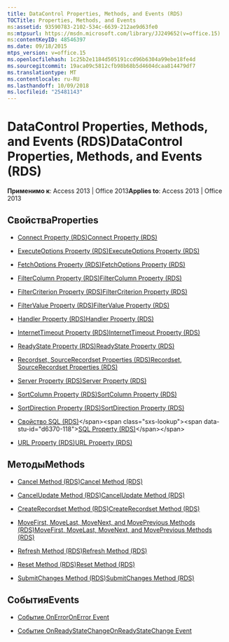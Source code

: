 ```yaml
---
title: DataControl Properties, Methods, and Events (RDS)
TOCTitle: Properties, Methods, and Events
ms:assetid: 93590783-2102-534c-6639-212ae9d63fe0
ms:mtpsurl: https://msdn.microsoft.com/library/JJ249652(v=office.15)
ms:contentKeyID: 48546397
ms.date: 09/18/2015
mtps_version: v=office.15
ms.openlocfilehash: 1c25b2e1184d505191ccd96b6304a99ebe18fe4d
ms.sourcegitcommit: 19aca09c5812cfb98b68b5d4604dcaa814479df7
ms.translationtype: MT
ms.contentlocale: ru-RU
ms.lasthandoff: 10/09/2018
ms.locfileid: "25481143"
---
```

# <a name="datacontrol-properties-methods-and-events-rds"></a><span data-ttu-id="d6370-102">DataControl Properties, Methods, and Events (RDS)</span><span class="sxs-lookup"><span data-stu-id="d6370-102">DataControl Properties, Methods, and Events (RDS)</span></span>

<span data-ttu-id="d6370-103">**Применимо к**: Access 2013 | Office 2013</span><span class="sxs-lookup"><span data-stu-id="d6370-103">**Applies to**: Access 2013 | Office 2013</span></span>

## <a name="properties"></a><span data-ttu-id="d6370-104">Свойства</span><span class="sxs-lookup"><span data-stu-id="d6370-104">Properties</span></span>

- [<span data-ttu-id="d6370-105">Connect Property (RDS)</span><span class="sxs-lookup"><span data-stu-id="d6370-105">Connect Property (RDS)</span></span>](connect-property-rds.md)

- [<span data-ttu-id="d6370-106">ExecuteOptions Property (RDS)</span><span class="sxs-lookup"><span data-stu-id="d6370-106">ExecuteOptions Property (RDS)</span></span>](executeoptions-property-rds.md)

- [<span data-ttu-id="d6370-107">FetchOptions Property (RDS)</span><span class="sxs-lookup"><span data-stu-id="d6370-107">FetchOptions Property (RDS)</span></span>](fetchoptions-property-rds.md)

- [<span data-ttu-id="d6370-108">FilterColumn Property (RDS)</span><span class="sxs-lookup"><span data-stu-id="d6370-108">FilterColumn Property (RDS)</span></span>](filtercolumn-property-rds.md)

- [<span data-ttu-id="d6370-109">FilterCriterion Property (RDS)</span><span class="sxs-lookup"><span data-stu-id="d6370-109">FilterCriterion Property (RDS)</span></span>](filtercriterion-property-rds.md)

- [<span data-ttu-id="d6370-110">FilterValue Property (RDS)</span><span class="sxs-lookup"><span data-stu-id="d6370-110">FilterValue Property (RDS)</span></span>](filtervalue-property-rds.md)

- [<span data-ttu-id="d6370-111">Handler Property (RDS)</span><span class="sxs-lookup"><span data-stu-id="d6370-111">Handler Property (RDS)</span></span>](handler-property-rds.md)

- [<span data-ttu-id="d6370-112">InternetTimeout Property (RDS)</span><span class="sxs-lookup"><span data-stu-id="d6370-112">InternetTimeout Property (RDS)</span></span>](internettimeout-property-rds.md)

- [<span data-ttu-id="d6370-113">ReadyState Property (RDS)</span><span class="sxs-lookup"><span data-stu-id="d6370-113">ReadyState Property (RDS)</span></span>](readystate-property-rds.md)

- [<span data-ttu-id="d6370-114">Recordset, SourceRecordset Properties (RDS)</span><span class="sxs-lookup"><span data-stu-id="d6370-114">Recordset, SourceRecordset Properties (RDS)</span></span>](recordset-sourcerecordset-properties-rds.md)

- [<span data-ttu-id="d6370-115">Server Property (RDS)</span><span class="sxs-lookup"><span data-stu-id="d6370-115">Server Property (RDS)</span></span>](server-property-rds.md)

- [<span data-ttu-id="d6370-116">SortColumn Property (RDS)</span><span class="sxs-lookup"><span data-stu-id="d6370-116">SortColumn Property (RDS)</span></span>](sortcolumn-property-rds.md)

- [<span data-ttu-id="d6370-117">SortDirection Property (RDS)</span><span class="sxs-lookup"><span data-stu-id="d6370-117">SortDirection Property (RDS)</span></span>](sortdirection-property-rds.md)

- <span data-ttu-id="d6370-118">[Свойство SQL (RDS)](https://msdn.microsoft.com/library/jj248989\(v=office.15\))</span><span class="sxs-lookup"><span data-stu-id="d6370-118">[SQL Property (RDS)](https://msdn.microsoft.com/library/jj248989\(v=office.15\))</span></span>

- [<span data-ttu-id="d6370-119">URL Property (RDS)</span><span class="sxs-lookup"><span data-stu-id="d6370-119">URL Property (RDS)</span></span>](url-property-rds.md)

## <a name="methods"></a><span data-ttu-id="d6370-120">Методы</span><span class="sxs-lookup"><span data-stu-id="d6370-120">Methods</span></span>

- [<span data-ttu-id="d6370-121">Cancel Method (RDS)</span><span class="sxs-lookup"><span data-stu-id="d6370-121">Cancel Method (RDS)</span></span>](cancel-method-rds.md)

- [<span data-ttu-id="d6370-122">CancelUpdate Method (RDS)</span><span class="sxs-lookup"><span data-stu-id="d6370-122">CancelUpdate Method (RDS)</span></span>](cancelupdate-method-rds.md)

- [<span data-ttu-id="d6370-123">CreateRecordset Method (RDS)</span><span class="sxs-lookup"><span data-stu-id="d6370-123">CreateRecordset Method (RDS)</span></span>](createrecordset-method-rds.md)

- [<span data-ttu-id="d6370-124">MoveFirst, MoveLast, MoveNext, and MovePrevious Methods (RDS)</span><span class="sxs-lookup"><span data-stu-id="d6370-124">MoveFirst, MoveLast, MoveNext, and MovePrevious Methods (RDS)</span></span>](movefirst-movelast-movenext-and-moveprevious-methods-rds.md)

- [<span data-ttu-id="d6370-125">Refresh Method (RDS)</span><span class="sxs-lookup"><span data-stu-id="d6370-125">Refresh Method (RDS)</span></span>](refresh-method-rds.md)

- [<span data-ttu-id="d6370-126">Reset Method (RDS)</span><span class="sxs-lookup"><span data-stu-id="d6370-126">Reset Method (RDS)</span></span>](reset-method-rds.md)

- [<span data-ttu-id="d6370-127">SubmitChanges Method (RDS)</span><span class="sxs-lookup"><span data-stu-id="d6370-127">SubmitChanges Method (RDS)</span></span>](submitchanges-method-rds.md)

## <a name="events"></a><span data-ttu-id="d6370-128">События</span><span class="sxs-lookup"><span data-stu-id="d6370-128">Events</span></span>

- [<span data-ttu-id="d6370-129">Событие OnError</span><span class="sxs-lookup"><span data-stu-id="d6370-129">OnError Event</span></span>](onerror-event-rds.md)

- [<span data-ttu-id="d6370-130">Событие OnReadyStateChange</span><span class="sxs-lookup"><span data-stu-id="d6370-130">OnReadyStateChange Event</span></span>](onreadystatechange-event-rds.md)


